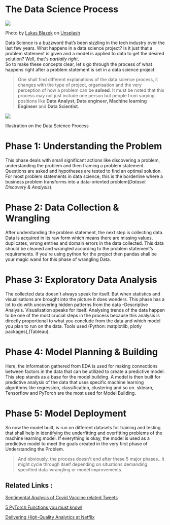 
# The Data Science Process

![](https://miro.medium.com/max/1400/0*5j1SYsfzlt_u2DcN)

Photo by  [Lukas Blazek](https://unsplash.com/@goumbik?utm_source=medium&utm_medium=referral)  on  [Unsplash](https://unsplash.com/?utm_source=medium&utm_medium=referral)

Data Science is a buzzword that’s been sizzling in the tech industry over the last few years. What happens in a data science project? Is it just that a problem statement is given and a model is applied to data to get the desired solution? Well, that's  _partially right_.  
So to make these concepts clear, let's go through the process of what happens right after a problem statement is set in a data science project.

> One shall find different explanations of the data science process, it changes with the type of project, organisation and the very perception of how a problem can be  **solved**. It must be noted that this process may not just include one person but people from varying positions like  **Data Analyst, Data engineer, Machine learning Engineer** and **Data Scientist**.

![](https://miro.medium.com/max/1400/1*LJapdF7C_qzwaABD_kLpZA.png)

Illustration on the Data Science Process

# Phase 1: Understanding the Problem

This phase deals with small significant actions like discovering a problem, understanding the problem and then framing a problem statement. Questions are asked and hypotheses are tested to find an optimal solution.  
For most problem statements in data science, this is the borderline where a business problem transforms into a data-oriented problem(_Dataset Discovery & Analysis_).

# Phase 2: Data Collection & Wrangling

After understanding the problem statement, the next step is collecting data. Data is acquired in its raw form which means there are missing values, duplicates, wrong entries and domain errors in the data collected. This data should be cleaned and wrangled according to the problem statement’s requirements. If you're using python for the project then pandas shall be your magic wand for this phase of wrangling Data.

# Phase 3: Exploratory Data Analysis

The collected data doesn't always speak for itself. But when statistics and visualisations are brought into the picture it does wonders. This phase has a lot to do with uncovering hidden patterns from the data -Descriptive Analysis. Visualisation speaks for itself. Analysing trends of the data happen to be one of the most crucial steps in the process because this analysis is directly proportional to what you conclude from the data and which model you plan to run on the data. Tools used (Python: matplotlib, plotly packages),(Tableau).

# Phase 4: Model Planning & Building

Here, the information gathered from EDA is used for making connections between factors in the data that can be utilized to create a predictive model. This step stands as a base for the model building. A model is then built for predictive analysis of the data that uses specific machine learning algorithms like regression, classification, clustering and so on. sklearn, Tensorflow and PyTorch are the most used for Model Building.

# Phase 5: Model Deployment

So now the model built, is run on different datasets for training and testing that shall help in identifying the underfitting and overfitting problems of the machine learning model. If everything is okay, the model is used as a predictive model to meet the goals created in the very first phase of Understanding the Problem.

> And obviously, the process doesn't end after these 5 major phases.. it might cycle through itself depending on situations demanding specified data-wrangling or model improvements.

## Related Links :

[Sentimental Analysis of Covid Vaccine related Tweets](https://www.kaggle.com/code/amartyanambiar/covid-19-vaccine-sentitmental-analysis)

[5 PyTorch Functions you must know!](https://amartyanambiar.medium.com/5-pytorch-tensor-functions-you-should-know-38fe12ff982f)

[Delivering High-Quality Analytics at Netflix](https://youtu.be/nMyuCdqzpZc)
